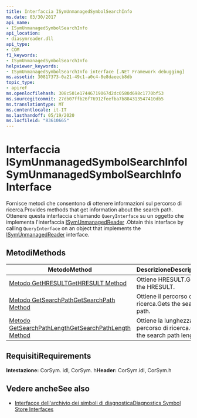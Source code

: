 ```yaml
---
title: Interfaccia ISymUnmanagedSymbolSearchInfo
ms.date: 03/30/2017
api_name:
- ISymUnmanagedSymbolSearchInfo
api_location:
- diasymreader.dll
api_type:
- COM
f1_keywords:
- ISymUnmanagedSymbolSearchInfo
helpviewer_keywords:
- ISymUnmanagedSymbolSearchInfo interface [.NET Framework debugging]
ms.assetid: 30817373-0a21-49c1-a0c4-8e8daeecb8db
topic_type:
- apiref
ms.openlocfilehash: 308c501e17446719067d2dc0580d698c1770bf53
ms.sourcegitcommit: 27db07ffb26f76912feefba7b884313547410db5
ms.translationtype: MT
ms.contentlocale: it-IT
ms.lasthandoff: 05/19/2020
ms.locfileid: "83610665"
---
```

# <a name="isymunmanagedsymbolsearchinfo-interface"></a><span data-ttu-id="5d75e-102">Interfaccia ISymUnmanagedSymbolSearchInfo</span><span class="sxs-lookup"><span data-stu-id="5d75e-102">ISymUnmanagedSymbolSearchInfo Interface</span></span>
<span data-ttu-id="5d75e-103">Fornisce metodi che consentono di ottenere informazioni sul percorso di ricerca.</span><span class="sxs-lookup"><span data-stu-id="5d75e-103">Provides methods that get information about the search path.</span></span> <span data-ttu-id="5d75e-104">Ottenere questa interfaccia chiamando `QueryInterface` su un oggetto che implementa l'interfaccia [ISymUnmanagedReader](isymunmanagedreader-interface.md) .</span><span class="sxs-lookup"><span data-stu-id="5d75e-104">Obtain this interface by calling `QueryInterface` on an object that implements the [ISymUnmanagedReader](isymunmanagedreader-interface.md) interface.</span></span>  
  
## <a name="methods"></a><span data-ttu-id="5d75e-105">Metodi</span><span class="sxs-lookup"><span data-stu-id="5d75e-105">Methods</span></span>  
  
|<span data-ttu-id="5d75e-106">Metodo</span><span class="sxs-lookup"><span data-stu-id="5d75e-106">Method</span></span>|<span data-ttu-id="5d75e-107">Descrizione</span><span class="sxs-lookup"><span data-stu-id="5d75e-107">Description</span></span>|  
|------------|-----------------|  
|[<span data-ttu-id="5d75e-108">Metodo GetHRESULT</span><span class="sxs-lookup"><span data-stu-id="5d75e-108">GetHRESULT Method</span></span>](isymunmanagedsymbolsearchinfo-gethresult-method.md)|<span data-ttu-id="5d75e-109">Ottiene HRESULT.</span><span class="sxs-lookup"><span data-stu-id="5d75e-109">Gets the HRESULT.</span></span>|  
|[<span data-ttu-id="5d75e-110">Metodo GetSearchPath</span><span class="sxs-lookup"><span data-stu-id="5d75e-110">GetSearchPath Method</span></span>](isymunmanagedsymbolsearchinfo-getsearchpath-method.md)|<span data-ttu-id="5d75e-111">Ottiene il percorso di ricerca.</span><span class="sxs-lookup"><span data-stu-id="5d75e-111">Gets the search path.</span></span>|  
|[<span data-ttu-id="5d75e-112">Metodo GetSearchPathLength</span><span class="sxs-lookup"><span data-stu-id="5d75e-112">GetSearchPathLength Method</span></span>](isymunmanagedsymbolsearchinfo-getsearchpathlength-method.md)|<span data-ttu-id="5d75e-113">Ottiene la lunghezza del percorso di ricerca.</span><span class="sxs-lookup"><span data-stu-id="5d75e-113">Gets the search path length.</span></span>|  
  
## <a name="requirements"></a><span data-ttu-id="5d75e-114">Requisiti</span><span class="sxs-lookup"><span data-stu-id="5d75e-114">Requirements</span></span>  
 <span data-ttu-id="5d75e-115">**Intestazione:** CorSym. idl, CorSym. h</span><span class="sxs-lookup"><span data-stu-id="5d75e-115">**Header:** CorSym.idl, CorSym.h</span></span>  
  
## <a name="see-also"></a><span data-ttu-id="5d75e-116">Vedere anche</span><span class="sxs-lookup"><span data-stu-id="5d75e-116">See also</span></span>

- [<span data-ttu-id="5d75e-117">Interfacce dell'archivio dei simboli di diagnostica</span><span class="sxs-lookup"><span data-stu-id="5d75e-117">Diagnostics Symbol Store Interfaces</span></span>](diagnostics-symbol-store-interfaces.md)
